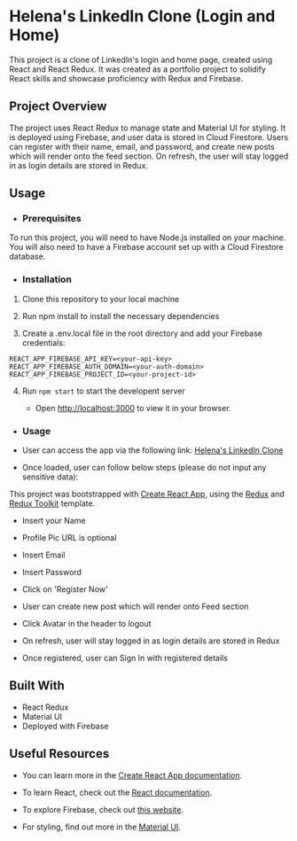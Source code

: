 # Helena's LinkedIn Clone (Login and Home)

This project is a clone of LinkedIn's login and home page, created using React and React Redux. It was created as a portfolio project to solidify React skills and showcase proficiency with Redux and Firebase.

## Project Overview

The project uses React Redux to manage state and Material UI for styling. It is deployed using Firebase, and user data is stored in Cloud Firestore. Users can register with their name, email, and password, and create new posts which will render onto the feed section. On refresh, the user will stay logged in as login details are stored in Redux.

## Usage

- ### Prerequisites

To run this project, you will need to have Node.js installed on your machine. You will also need to have a Firebase account set up with a Cloud Firestore database.

- ### Installation

1. Clone this repository to your local machine

2. Run npm install to install the necessary dependencies

3. Create a .env.local file in the root directory and add your Firebase credentials:

```
REACT_APP_FIREBASE_API_KEY=<your-api-key>
REACT_APP_FIREBASE_AUTH_DOMAIN=<your-auth-domain>
REACT_APP_FIREBASE_PROJECT_ID=<your-project-id>
```

4. Run `npm start` to start the developent server

   - Open [http://localhost:3000](http://localhost:3000) to view it in your browser.

- ### Usage

- User can access the app via the following link: [Helena's LinkedIn Clone](https://linkedin-clone-cyberrie.web.app)

- Once loaded, user can follow below steps (please do not input any sensitive data):

This project was bootstrapped with [Create React App](https://github.com/facebook/create-react-app), using the [Redux](https://redux.js.org/) and [Redux Toolkit](https://redux-toolkit.js.org/) template.

- Insert your Name
- Profile Pic URL is optional
- Insert Email
- Insert Password
- Click on 'Register Now'

- User can create new post which will render onto Feed section

- Click Avatar in the header to logout

- On refresh, user will stay logged in as login details are stored in Redux

- Once registered, user can Sign In with registered details

## Built With

- React Redux
- Material UI
- Deployed with Firebase

## Useful Resources

- You can learn more in the [Create React App documentation](https://facebook.github.io/create-react-app/docs/getting-started).

- To learn React, check out the [React documentation](https://reactjs.org/).

- To explore Firebase, check out [this website](https://firebase.google.com/).

- For styling, find out more in the [Material UI](https://mui.com/).
